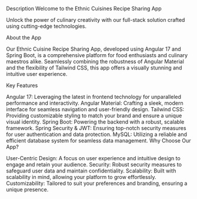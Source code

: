 Description
Welcome to the Ethnic Cuisines Recipe Sharing App

Unlock the power of culinary creativity with our full-stack solution crafted using cutting-edge technologies.

About the App

Our Ethnic Cuisine Recipe Sharing App, developed using Angular 17 and Spring Boot, is a comprehensive platform for food enthusiasts and culinary maestros alike. Seamlessly combining the robustness of Angular Material and the flexibility of Tailwind CSS, this app offers a visually stunning and intuitive user experience.

Key Features

Angular 17: Leveraging the latest in frontend technology for unparalleled performance and interactivity.
Angular Material: Crafting a sleek, modern interface for seamless navigation and user-friendly design.
Tailwind CSS: Providing customizable styling to match your brand and ensure a unique visual identity.
Spring Boot: Powering the backend with a robust, scalable framework.
Spring Security & JWT: Ensuring top-notch security measures for user authentication and data protection.
MySQL: Utilizing a reliable and efficient database system for seamless data management.
Why Choose Our App?

User-Centric Design: A focus on user experience and intuitive design to engage and retain your audience.
Security: Robust security measures to safeguard user data and maintain confidentiality.
Scalability: Built with scalability in mind, allowing your platform to grow effortlessly.
Customizability: Tailored to suit your preferences and branding, ensuring a unique presence.
